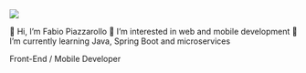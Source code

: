 <img src="https://img.shields.io/badge/Fabio%20Piazzarollo-0077B5?logo=linkedin&logoColor=white">

 👋 Hi, I’m Fabio Piazzarollo
👀 I’m interested in web and mobile development
🌱 I’m currently learning Java, Spring Boot and microservices
  
  
Front-End / Mobile Developer

<!---
fbpzrl/fbpzrl is a ✨ special ✨ repository because its `README.md` (this file) appears on your GitHub profile.
You can click the Preview link to take a look at your changes.
--->
